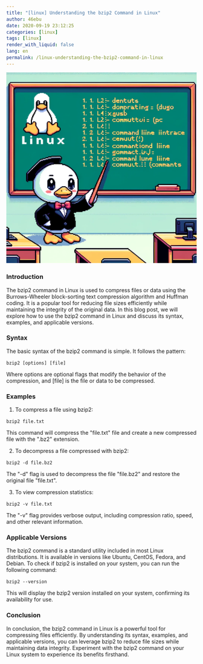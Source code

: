 ```yaml
---
title: "[linux] Understanding the bzip2 Command in Linux"
author: 46ebu
date: 2020-09-19 23:12:25 
categories: [linux]
tags: [linux]
render_with_liquid: false
lang: en
permalink: /linux-understanding-the-bzip2-command-in-linux
---
```


![Intro](/assets/img/post/linux.png)
### Introduction
The bzip2 command in Linux is used to compress files or data using the Burrows-Wheeler block-sorting text compression algorithm and Huffman coding. It is a popular tool for reducing file sizes efficiently while maintaining the integrity of the original data. In this blog post, we will explore how to use the bzip2 command in Linux and discuss its syntax, examples, and applicable versions.

### Syntax
The basic syntax of the bzip2 command is simple. It follows the pattern:
```
bzip2 [options] [file]
```
Where options are optional flags that modify the behavior of the compression, and [file] is the file or data to be compressed. 

### Examples
1. To compress a file using bzip2:
```
bzip2 file.txt
```
This command will compress the "file.txt" file and create a new compressed file with the ".bz2" extension.

2. To decompress a file compressed with bzip2:
```
bzip2 -d file.bz2
```
The "-d" flag is used to decompress the file "file.bz2" and restore the original file "file.txt".

3. To view compression statistics:
```
bzip2 -v file.txt
```
The "-v" flag provides verbose output, including compression ratio, speed, and other relevant information.

### Applicable Versions
The bzip2 command is a standard utility included in most Linux distributions. It is available in versions like Ubuntu, CentOS, Fedora, and Debian. To check if bzip2 is installed on your system, you can run the following command:
```
bzip2 --version
```
This will display the bzip2 version installed on your system, confirming its availability for use.

### Conclusion
In conclusion, the bzip2 command in Linux is a powerful tool for compressing files efficiently. By understanding its syntax, examples, and applicable versions, you can leverage bzip2 to reduce file sizes while maintaining data integrity. Experiment with the bzip2 command on your Linux system to experience its benefits firsthand.